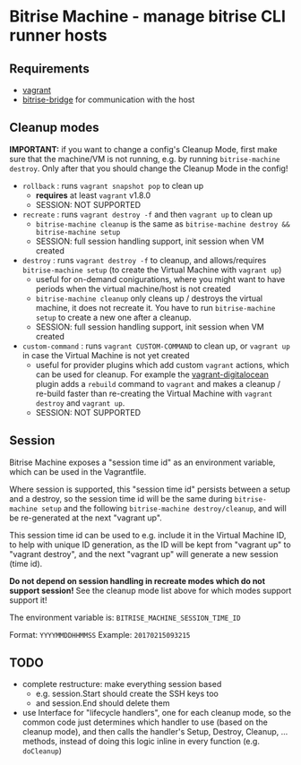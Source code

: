 # Bitrise Machine - manage bitrise CLI runner hosts

## Requirements

- [vagrant](https://www.vagrantup.com)
- [bitrise-bridge](https://github.com/bitrise-io/bitrise-bridge) for communication with the host

## Cleanup modes

__IMPORTANT:__ if you want to change a config's Cleanup Mode, first make sure that
the machine/VM is not running, e.g. by running `bitrise-machine destroy`. Only after that
you should change the Cleanup Mode in the config!

- `rollback` : runs `vagrant snapshot pop` to clean up
    - __requires__ at least `vagrant` v1.8.0
    - SESSION: NOT SUPPORTED
- `recreate` : runs `vagrant destroy -f` and then `vagrant up` to clean up
    - `bitrise-machine cleanup` is the same as `bitrise-machine destroy && bitrise-machine setup`
    - SESSION: full session handling support, init session when VM created
- `destroy` : runs `vagrant destroy -f` to cleanup, and allows/requires `bitrise-machine setup` (to create the Virtual Machine with `vagrant up`)
    - useful for on-demand conigurations, where you might want to have periods when the virtual machine/host is not created
    - `bitrise-machine cleanup` only cleans up / destroys the virtual machine, it does not recreate it.
      You have to run `bitrise-machine setup` to create a new one after a cleanup.
    - SESSION: full session handling support, init session when VM created
- `custom-command` : runs `vagrant CUSTOM-COMMAND` to clean up, or `vagrant up` in case the Virtual Machine is not yet created
    - useful for provider plugins which add custom `vagrant` actions, which can be used for cleanup.
      For example the [vagrant-digitalocean](https://github.com/smdahlen/vagrant-digitalocean) plugin adds
      a `rebuild` command to `vagrant` and makes a cleanup / re-build faster than
      re-creating the Virtual Machine with `vagrant destroy` and `vagrant up`.
    - SESSION: NOT SUPPORTED

## Session

Bitrise Machine exposes a "session time id" as an environment variable,
which can be used in the Vagrantfile.

Where session is supported, this "session time id" persists between
a setup and a destroy, so the session time id will be the same
during `bitrise-machine setup` and the following `bitrise-machine destroy/cleanup`,
and will be re-generated at the next "vagrant up".

This session time id can be used to e.g. include it in the Virtual Machine ID,
to help with unique ID generation, as the ID will be kept from "vagrant up"
to "vagrant destroy", and the next "vagrant up" will generate a new session (time id).

__Do not depend on session handling in recreate modes which do not support session!__
See the cleanup mode list above for which modes support support it!

The environment variable is: `BITRISE_MACHINE_SESSION_TIME_ID`

Format: `YYYYMMDDHHMMSS`
Example: `20170215093215`


## TODO

- complete restructure: make everything session based
    - e.g. session.Start should create the SSH keys too
    - and session.End should delete them
- use Interface for "lifecycle handlers", one for each cleanup mode,
  so the common code just determines which handler to use (based on the cleanup mode),
  and then calls the handler's Setup, Destroy, Cleanup, ... methods,
  instead of doing this logic inline in every function (e.g. `doCleanup`)
